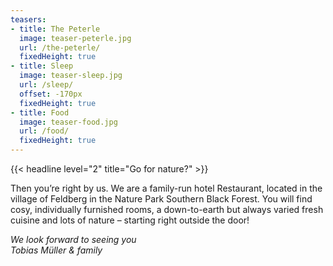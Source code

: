 ```yaml
---
teasers:
- title: The Peterle
  image: teaser-peterle.jpg
  url: /the-peterle/
  fixedHeight: true
- title: Sleep
  image: teaser-sleep.jpg
  url: /sleep/
  offset: -170px
  fixedHeight: true
- title: Food
  image: teaser-food.jpg
  url: /food/
  fixedHeight: true
---
```


{{< headline level="2" title="Go for nature?" >}}

Then you’re right by us. We are a family-run hotel Restaurant, located in the village of Feldberg in the Nature Park Southern Black Forest. You will find cosy, individually furnished rooms, a down-to-earth but always varied fresh cuisine and lots of nature – starting right outside the door!

*We look forward to seeing you*  
*Tobias Müller & family*
